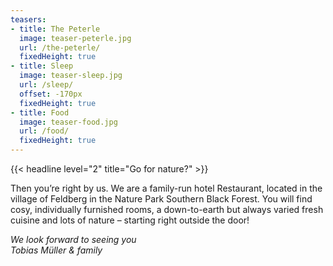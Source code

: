 ```yaml
---
teasers:
- title: The Peterle
  image: teaser-peterle.jpg
  url: /the-peterle/
  fixedHeight: true
- title: Sleep
  image: teaser-sleep.jpg
  url: /sleep/
  offset: -170px
  fixedHeight: true
- title: Food
  image: teaser-food.jpg
  url: /food/
  fixedHeight: true
---
```


{{< headline level="2" title="Go for nature?" >}}

Then you’re right by us. We are a family-run hotel Restaurant, located in the village of Feldberg in the Nature Park Southern Black Forest. You will find cosy, individually furnished rooms, a down-to-earth but always varied fresh cuisine and lots of nature – starting right outside the door!

*We look forward to seeing you*  
*Tobias Müller & family*
